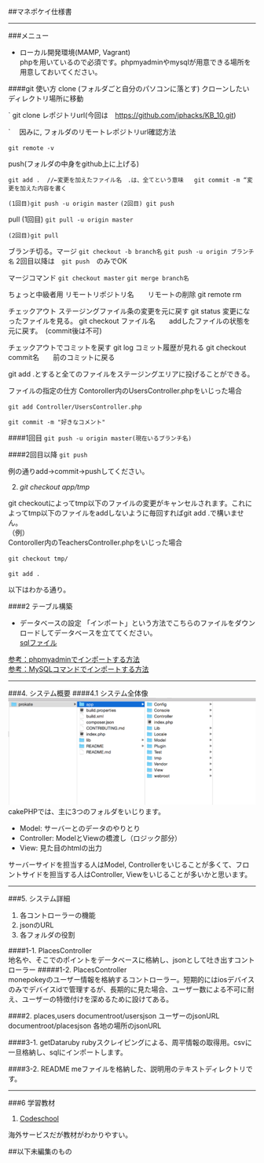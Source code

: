 ##マネポケイ仕様書
***
###メニュー

 
- ローカル開発環境(MAMP, Vagrant)  
phpを用いているので必須です。phpmyadminやmysqlが用意できる場所を用意しておいてください。



####git 使い方
clone (フォルダごと自分のパソコンに落とす)
クローンしたいディレクトリ場所に移動

`
git clone レポジトリurl(今回は　https://github.com/jphacks/KB_10.git)

`
　因みに,
フォルダのリモートレポジトリurl確認方法　

`git remote -v`

push(フォルダの中身をgithub上に上げる)

`git add .  //←変更を加えたファイル名　.は、全てという意味   git commit -m “変更を加えた内容を書く`

`(1回目)git push -u origin master`
`(2回目) git push`

pull 
(1回目)
`git pull -u origin master`

`(2回目)git pull`

ブランチ切る。マージ
`git checkout -b branch名`
`git push -u origin ブランチ名`
2回目以降は　`git push`　のみでOK

マージコマンド
`git checkout master`
`git merge branch名`



ちょっと中級者用
リモートリポジトリ名　　リモートの削除
git remote rm 

チェックアウト
ステージングファイル条の変更を元に戻す
git status   変更になったファイルを見る。
git checkout ファイル名　　addしたファイルの状態を元に戻す。　(commit後は不可)

チェックアウトでコミットを戻す
git log  コミット履歴が見れる
git checkout commit名　　前のコミットに戻る


git add .とすると全てのファイルをステージングエリアに投げることができる。

ファイルの指定の仕方
Contoroller内のUsersController.phpをいじった場合  

`git add Controller/UsersController.php`

`git commit -m "好きなコメント"`

####1回目
`git push -u origin master(現在いるブランチ名)`

####2回目以降
`git push`

例の通りadd->commit->pushしてください。


2. _git checkout app/tmp_

git checkoutによってtmp以下のファイルの変更がキャンセルされます。これによってtmp以下のファイルをaddしないように毎回すればgit add .で構いません。  
（例）  
Contoroller内のTeachersController.phpをいじった場合  

`git checkout tmp/ `

`git add .`

以下はわかる通り。


####2 テーブル構築
- データベースの設定
「インポート」という方法でこちらのファイルをダウンロードしてデータベースを立ててください。   
[sqlファイル](requirements.sql)  

[参考：phpmyadminでインポートする方法](http://www.dbonline.jp/phpmyadmin/export-import/index3.html)  
[参考：MySQLコマンドでインポートする方法](http://qiita.com/rato303/items/2e614f23e5feee150ffc)

***

###4. システム概要
####4.1 システム全体像
![files](README/files.png)
cakePHPでは、主に3つのフォルダをいじります。

- Model: サーバーとのデータのやりとり
- Controller: ModelとViewの橋渡し（ロジック部分）
- View: 見た目のhtmlの出力

サーバーサイドを担当する人はModel, Controllerをいじることが多くて、フロントサイドを担当する人はController, Viewをいじることが多いかと思います。

***

###5. システム詳細
1. 各コントローラーの機能
2. jsonのURL
3. 各フォルダの役割

####1-1.  PlacesController  
地名や、そこでのポイントをデータベースに格納し、jsonとして吐き出すコントローラー
#####1-2. PlacesController  
monepokeyのユーザー情報を格納するコントローラー。短期的にはiosデバイスのみでデバイスidで管理するが、長期的に見た場合、ユーザー数による不可に耐え、ユーザーの特徴付けを深めるために設けてある。

####2. places,users
documentroot/usersjson ユーザーのjsonURL
  documentroot/placesjson 各地の場所のjsonURL
  
  ####3-1. getDataruby
    rubyスクレイピングによる、周平情報の取得用。csvに一旦格納し、sqlにインポートします。
    
  ####3-2. README
  meファイルを格納した、説明用のテキストディレクトリです。

***

###6 学習教材
1. [Codeschool](https://www.codeschool.com/)

海外サービスだが教材がわかりやすい。

##以下未編集のもの


